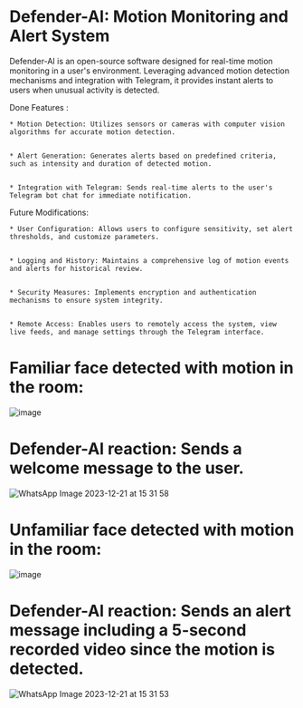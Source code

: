 # Defender-AI: Motion Monitoring and Alert System

Defender-AI is an open-source software designed for real-time motion monitoring in a user's environment. Leveraging advanced motion detection mechanisms and integration with Telegram, it provides instant alerts to users when unusual activity is detected.

Done Features :

    * Motion Detection: Utilizes sensors or cameras with computer vision algorithms for accurate motion detection.
  

    * Alert Generation: Generates alerts based on predefined criteria, such as intensity and duration of detected motion.
  

    * Integration with Telegram: Sends real-time alerts to the user's Telegram bot chat for immediate notification.
    
    

Future Modifications:

    * User Configuration: Allows users to configure sensitivity, set alert thresholds, and customize parameters.
    

    * Logging and History: Maintains a comprehensive log of motion events and alerts for historical review.
    

    * Security Measures: Implements encryption and authentication mechanisms to ensure system integrity.


    * Remote Access: Enables users to remotely access the system, view live feeds, and manage settings through the Telegram interface.



# Familiar face detected with motion in the room:

   ![image](https://github.com/ibra303/Defender-AI/assets/94124916/4b37278a-43f3-4475-b708-c1816f5baee4)


# Defender-AI reaction: Sends a welcome message to the user.
                                                                                                            
   ![WhatsApp Image 2023-12-21 at 15 31 58](https://github.com/ibra303/Defender-AI/assets/94124916/faf6963d-77bb-41b4-b58f-d52d7c9708ff)




# Unfamiliar face detected with motion in the room:

   ![image](https://github.com/ibra303/Defender-AI/assets/94124916/897529b9-85f7-4159-9ace-a701455065d0)


# Defender-AI reaction: Sends an alert message including a 5-second recorded video since the motion is detected.

   ![WhatsApp Image 2023-12-21 at 15 31 53](https://github.com/ibra303/Defender-AI/assets/94124916/a2b71249-07f4-4e1a-a646-e19b0e4ee135)


